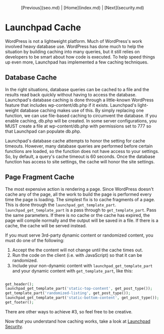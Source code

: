 <center>[Previous](seo.md) | [Home](index.md) | [Next](security.md)</center>

Launchpad Cache
===============

WordPress is not a lightweight platform.  Much of WordPress's work involved heavy database use.  WordPress has done much to help the situation by building caching into many queries, but it still relies on developers to be smart about how code is executed.  To help speed things up even more, Launchpad has implemented a few caching techniques.

## Database Cache

In the right situations, database queries can be cached to a file and the results read back quickly without having to access the database.  Launchpad's database caching is done through a little-known WordPress feature that includes wp-content/db.php if it exists.  Launchpad's light-weight database caching makes use of this.  By simply replacing one function, we can use file-based caching to circumvent the database.  If you enable caching, db.php will be created.  In some server configurations, you MUST create a file at wp-content/db.php with permissions set to 777 so that Launchpad can populate db.php.

Launchpad's database cache attempts to honor the setting for cache timeouts.  However, many database queries are performed before certain functions are loaded, so the function does not have access to your settings.  So, by default, a query's cache timeout is 60 seconds.  Once the database function has access to site settings, the cache will honor the site settings.

## Page Fragment Cache

The most expensive action is rendering a page.  Since WordPress doesn't cache any of the page, all the work to build the page is performed every time the page is loading.  The simplest fix is to cache fragments of a page.  This is done through the <code>launchpad_get_template_part</code>.  <code>launchpad_get_template_part</code> is a pass through to <code>get_template_part</code>.  Pass the same parameters.  If there is no cache or the cache has expired, the page will compile normally and the output will be saved in a file.  If there is a cache, the cache will be served instead.

If you must serve 3rd-party dynamic content or randomized content, you must do one of the following:

1. Accept the the content will not change until the cache times out.
2. Run the code on the client (i.e. with JavaScript) so that it can be randomized.
3. Include your non-dynamic content with <code>launchpad_get_template_part</code> and your dynamic content with <code>get_template_part</code>, like this:

```php

get_header();	
launchpad_get_template_part('static-top-content', get_post_type());
get_template_part('randomized-listing', get_post_type());
launchpad_get_template_part('static-bottom-content', get_post_type());
get_footer();

```

There are other ways to achieve #3, so feel free to be creative.

Now that you understand how caching works, take a look at [Launchpad Security](security.md).